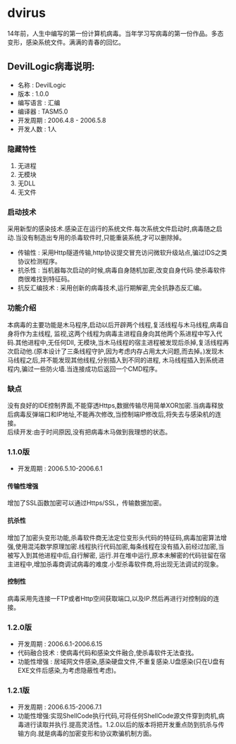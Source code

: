 # dvirus
14年前，人生中编写的第一份计算机病毒。当年学习写病毒的第一份作品。多态变形，感染系统文件。满满的青春的回忆。

## DevilLogic病毒说明:

* 名称 : DevilLogic
* 版本 : 1.0.0
* 编写语言 : 汇编
* 编译器 : TASM5.0
* 开发周期 : 2006.4.8 - 2006.5.8
* 开发人数 : 1人

### 隐藏特性

1. 无进程
2. 无模块
3. 无DLL
4. 无文件

### 启动技术
采用新型的感染技术.感染正在运行的系统文件.每次系统文件启动时,病毒随之启动.当没有制造出专用的杀毒软件时,只能重装系统,才可以删除掉。

* 传输性 : 采用Http隧道传输,http协议提交冒充访问微软升级站点,骗过IDS之类协议检测程序。
* 抗杀性 : 当机器每次启动的时候,病毒自身随机加密,改变自身代码.使杀毒软件商很难找到特征码。
* 抗反汇编技术 : 采用创新的病毒技术,运行期解密,完全抗静态反汇编。


### 功能介绍
本病毒的主要功能是木马程序,启动以后开辟两个线程,复活线程与木马线程,病毒自身将作为主线程, 监视,这两个线程为病毒主进程自身向其他两个系进程中写入代码.其他进程中,无任何Dll,
无模块,当木马线程的宿主进程被发现后杀掉,复活线程再次启动他.(原本设计了三条线程守护,因为考虑内存占用太大问题,而去掉。)发现木马线程之后,并不能发现其他线程,分别插入到不同的进程,
木马线程插入到系统进程内,骗过一些防火墙.当连接成功后返回一个CMD程序。
		 
### 缺点
没有良好的IDE控制界面,不能穿透Https,数据传输尽用简单XOR加密.当病毒释放后病毒反弹端口和IP地址,不能再次修改,当控制端IP修改后,将失去与感染机的连接。		 
后续开发:由于时间原因,没有把病毒木马做到我理想的状态。

### 1.1.0版

* 开发周期 : 2006.5.10-2006.6.1

#### 传输性增强
增加了SSL函数加密可以通过Https/SSL，传输数据加密。

#### 抗杀性
增加了加密头变形功能,杀毒软件商无法定位变形头代码的特征码,病毒加密算法增强,使用混沌数学原理加密.线程执行代码加密,每条线程在没有插入前经过加密,当被写入到其他进程中后,自行解密,
运行.并在堆中运行,原本未解密的代码驻留在宿主进程中,增加杀毒商调试病毒的难度.小型杀毒软件商,将出现无法调试的现象。

#### 控制性
病毒采用先连接一FTP或者Http空间获取端口,以及IP.然后再进行对控制段的连接。

### 1.2.0版

* 开发周期 : 2006.6.1-2006.6.15
* 代码融合技术 : 使病毒代码和感染文件融合,使杀毒软件无法查找。
* 功能性增强 : 居域网文件感染,感染硬盘文件,不重复感染.U盘感染(只在U盘有EXE文件后感染,为考虑隐蔽性考虑)。
	   
### 1.2.1版

* 开发周期 : 2006.6.15-2006.7.1
* 功能性增强:实现ShellCode执行代码,可将任何ShellCode源文件穿到肉机,病毒进行读取并执行.提高灵活性。1.2.0以后的版本将把开发重点防到抗杀与传输方向.就是病毒的加密变形和协议欺骗机制方面。

